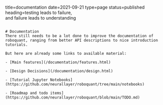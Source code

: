 title=documentation
date=2021-09-21
type=page
status=published
heading=testing leads to failure,<br> and failure leads to understanding
~~~~~~

# Documentation
There still needs to be a lot done to improve the documentation of roboquant, ranging from better API descriptions to nice introduction tutorials.

But here are already some links to available material:

- [Main features](/documentation/features.html)

- [Design Decisions](/documentation/design.html)

- [Tutorial Jupyter Notebooks](https://github.com/neurallayer/roboquant/tree/main/notebooks)

- [Roadmap and todo items](https://github.com/neurallayer/roboquant/blob/main/TODO.md)
